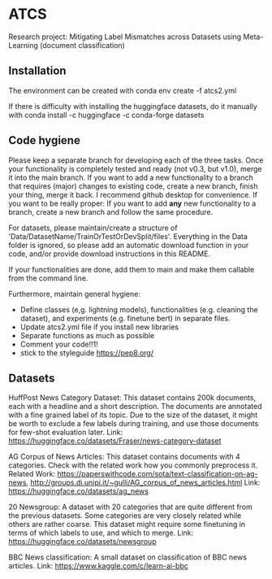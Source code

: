 # ATCS
Research project: Mitigating Label Mismatches across Datasets using Meta-Learning (document classification)

## Installation
The environment can be created with conda env create -f atcs2.yml

If there is difficulty with installing the huggingface datasets, do it manually with conda install -c huggingface -c conda-forge datasets

## Code hygiene
Please keep a separate branch for developing each of the three tasks. Once your functionality is completely tested and ready (not v0.3, but v1.0), merge it into the main branch. If you want to add a new functionality to a branch that requires (major) changes to existing code, create a new branch, finish your thing, merge it back.
I recommend github desktop for convenience.
If you want to be really proper: If you want to add **any** new functionality to a branch, create a new branch and follow the same procedure.

For datasets, please maintain/create a structure of 'Data/DatasetName/TrainOrTestOrDevSplit/files'. Everything in the Data folder is ignored, so please add an automatic download function in your code, and/or provide download instructions in this README.

If your functionalities are done, add them to main and make them callable from the command line.

Furthermore, maintain general hygiene:
- Define classes (e,g. lightning models), functionalities (e.g. cleaning the dataset), and experiments (e.g. finetune bert) in separate files.
- Update atcs2.yml file if you install new libraries
- Separate functions as much as possible
- Comment your code!!1!
- stick to the styleguide https://pep8.org/

## Datasets
HuffPost News Category Dataset: This dataset contains 200k documents, each with a headline and a short description. The documents are annotated with a fine grained label of its topic. Due to the size of the dataset, it might be worth to exclude a few labels during training, and use those documents for few-shot evaluation later. 
Link: https://huggingface.co/datasets/Fraser/news-category-dataset 

AG Corpus of News Articles: This dataset contains documents with 4 categories. Check with the related work how you commonly preprocess it. 
Related Work: https://paperswithcode.com/sota/text-classification-on-ag-news, http://groups.di.unipi.it/~gulli/AG_corpus_of_news_articles.html 
Link: https://huggingface.co/datasets/ag_news 


20 Newsgroup: A dataset with 20 categories that are quite different from the previous datasets. Some categories are very closely related while others are rather coarse. This dataset might require some finetuning in terms of which labels to use, and which to merge. 
Link: https://huggingface.co/datasets/newsgroup 


BBC News classification: A small dataset on classification of BBC news articles. 
Link: https://www.kaggle.com/c/learn-ai-bbc 
